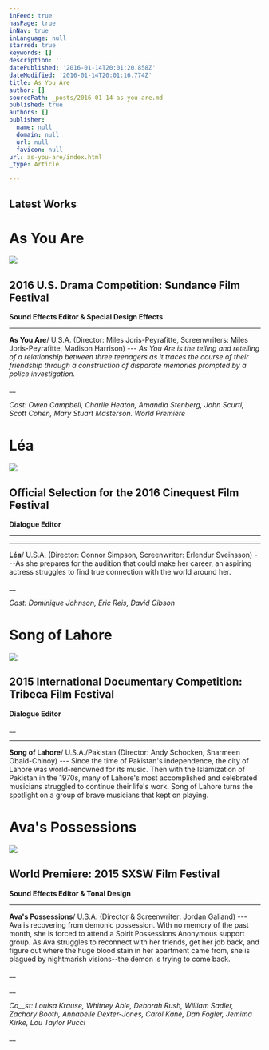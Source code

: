 ```yaml
---
inFeed: true
hasPage: true
inNav: true
inLanguage: null
starred: true
keywords: []
description: ''
datePublished: '2016-01-14T20:01:20.858Z'
dateModified: '2016-01-14T20:01:16.774Z'
title: As You Are
author: []
sourcePath: _posts/2016-01-14-as-you-are.md
published: true
authors: []
publisher:
  name: null
  domain: null
  url: null
  favicon: null
url: as-you-are/index.html
_type: Article

---
```

## Latest Works

# As You Are
![](https://s3-us-west-2.amazonaws.com/the-grid-img/p/528573ef667590856030dc43a5f858dec4028577.png)

## 2016 U.S. Drama Competition: Sundance Film Festival

**Sound Effects Editor & Special Design Effects**

****

**As You Are**/ U.S.A. (Director: Miles Joris-Peyrafitte, Screenwriters: Miles Joris-Peyrafitte, Madison Harrison)
--- _As
You Are is the telling and retelling of a
relationship between three teenagers as it traces
the course of their friendship through a construction of disparate memories prompted by a police
investigation._

__

_Cast: Owen Campbell, Charlie Heaton, Amandla Stenberg, John
Scurti, Scott Cohen, Mary Stuart Masterson. World Premiere_

# Léa
![](https://the-grid-user-content.s3-us-west-2.amazonaws.com/683a4e8e-4ab6-4916-bc98-db32151ccf62.jpg)

## Official Selection for the 2016 Cinequest Film Festival

**Dialogue Editor**

______

****

**Léa**/ U.S.A. (Director: Connor Simpson, Screenwriter: Erlendur Sveinsson) ---As she prepares for the audition
that could make her career, an
aspiring actress struggles to find true connection with the world
around her.

__

_Cast: Dominique Johnson, Eric Reis, David Gibson_

# Song of Lahore
![](https://the-grid-user-content.s3-us-west-2.amazonaws.com/b5751065-e90d-4214-8fcc-1cfff6d1daf2.jpg)

## 2015 International Documentary Competition: Tribeca Film Festival

**Dialogue Editor**

__

****

**Song of Lahore**/ U.S.A./Pakistan (Director: Andy Schocken, Sharmeen Obaid-Chinoy) --- Since the time of Pakistan's independence, the city of Lahore was world-renowned
for its music. Then with the Islamization of Pakistan in the
1970s, many of Lahore's most accomplished and celebrated musicians struggled to continue their life's work. Song of Lahore turns the spotlight on a
group of brave musicians that
kept on playing.

# Ava's Possessions
![](https://the-grid-user-content.s3-us-west-2.amazonaws.com/b988bf27-25a1-4b4b-b463-9f18a315099f.jpg)

## World Premiere: 2015 SXSW Film Festival

**Sound Effects Editor & Tonal Design**

****

**Ava's Possessions**/ U.S.A. (Director & Screenwriter: Jordan Galland) --- Ava is recovering from demonic possession. With no memory of the past month, she is forced to
attend a Spirit Possessions Anonymous support group. As Ava
struggles to reconnect with her friends, get her job back, and figure out where the huge blood stain in her apartment
came from, she is plagued by nightmarish visions--the demon is trying to come
back.

__

__

_Ca__st: Louisa Krause, Whitney Able, Deborah Rush, William Sadler, Zachary Booth, Annabelle Dexter-Jones, Carol Kane, Dan Fogler, Jemima Kirke, Lou Taylor Pucci_

__